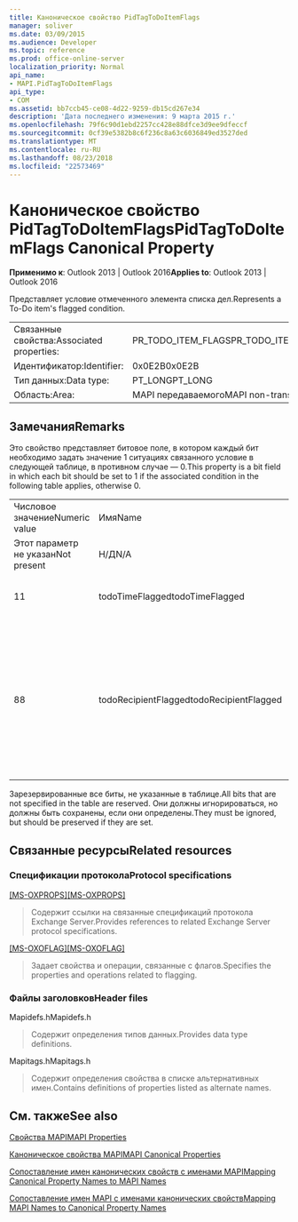 ```yaml
---
title: Каноническое свойство PidTagToDoItemFlags
manager: soliver
ms.date: 03/09/2015
ms.audience: Developer
ms.topic: reference
ms.prod: office-online-server
localization_priority: Normal
api_name:
- MAPI.PidTagToDoItemFlags
api_type:
- COM
ms.assetid: bb7ccb45-ce08-4d22-9259-db15cd267e34
description: 'Дата последнего изменения: 9 марта 2015 г.'
ms.openlocfilehash: 79f6c90d1ebd2257cc428e88dfce3d9ee9dfeccf
ms.sourcegitcommit: 0cf39e5382b8c6f236c8a63c6036849ed3527ded
ms.translationtype: MT
ms.contentlocale: ru-RU
ms.lasthandoff: 08/23/2018
ms.locfileid: "22573469"
---
```

# <a name="pidtagtodoitemflags-canonical-property"></a><span data-ttu-id="9e878-103">Каноническое свойство PidTagToDoItemFlags</span><span class="sxs-lookup"><span data-stu-id="9e878-103">PidTagToDoItemFlags Canonical Property</span></span>

  
  
<span data-ttu-id="9e878-104">**Применимо к**: Outlook 2013 | Outlook 2016</span><span class="sxs-lookup"><span data-stu-id="9e878-104">**Applies to**: Outlook 2013 | Outlook 2016</span></span> 
  
<span data-ttu-id="9e878-105">Представляет условие отмеченного элемента списка дел.</span><span class="sxs-lookup"><span data-stu-id="9e878-105">Represents a To-Do item's flagged condition.</span></span>
  
|||
|:-----|:-----|
|<span data-ttu-id="9e878-106">Связанные свойства:</span><span class="sxs-lookup"><span data-stu-id="9e878-106">Associated properties:</span></span>  <br/> |<span data-ttu-id="9e878-107">PR_TODO_ITEM_FLAGS</span><span class="sxs-lookup"><span data-stu-id="9e878-107">PR_TODO_ITEM_FLAGS</span></span>  <br/> |
|<span data-ttu-id="9e878-108">Идентификатор:</span><span class="sxs-lookup"><span data-stu-id="9e878-108">Identifier:</span></span>  <br/> |<span data-ttu-id="9e878-109">0x0E2B</span><span class="sxs-lookup"><span data-stu-id="9e878-109">0x0E2B</span></span>  <br/> |
|<span data-ttu-id="9e878-110">Тип данных:</span><span class="sxs-lookup"><span data-stu-id="9e878-110">Data type:</span></span>  <br/> |<span data-ttu-id="9e878-111">PT_LONG</span><span class="sxs-lookup"><span data-stu-id="9e878-111">PT_LONG</span></span>  <br/> |
|<span data-ttu-id="9e878-112">Область:</span><span class="sxs-lookup"><span data-stu-id="9e878-112">Area:</span></span>  <br/> |<span data-ttu-id="9e878-113">MAPI передаваемого</span><span class="sxs-lookup"><span data-stu-id="9e878-113">MAPI non-transmittable</span></span>  <br/> |
   
## <a name="remarks"></a><span data-ttu-id="9e878-114">Замечания</span><span class="sxs-lookup"><span data-stu-id="9e878-114">Remarks</span></span>

<span data-ttu-id="9e878-115">Это свойство представляет битовое поле, в котором каждый бит необходимо задать значение 1 ситуациях связанного условие в следующей таблице, в противном случае — 0.</span><span class="sxs-lookup"><span data-stu-id="9e878-115">This property is a bit field in which each bit should be set to 1 if the associated condition in the following table applies, otherwise 0.</span></span>
  
||||
|:-----|:-----|:-----|
|<span data-ttu-id="9e878-116">Числовое значение</span><span class="sxs-lookup"><span data-stu-id="9e878-116">Numeric value</span></span>  <br/> |<span data-ttu-id="9e878-117">Имя</span><span class="sxs-lookup"><span data-stu-id="9e878-117">Name</span></span>  <br/> |<span data-ttu-id="9e878-118">Описание</span><span class="sxs-lookup"><span data-stu-id="9e878-118">Description</span></span>  <br/> |
|<span data-ttu-id="9e878-119">Этот параметр не указан</span><span class="sxs-lookup"><span data-stu-id="9e878-119">Not present</span></span>  <br/> |<span data-ttu-id="9e878-120">Н/Д</span><span class="sxs-lookup"><span data-stu-id="9e878-120">N/A</span></span>  <br/> |<span data-ttu-id="9e878-121">Без отметки</span><span class="sxs-lookup"><span data-stu-id="9e878-121">Unflagged</span></span>  <br/> |
|<span data-ttu-id="9e878-122">1</span><span class="sxs-lookup"><span data-stu-id="9e878-122">1</span></span>  <br/> |<span data-ttu-id="9e878-123">todoTimeFlagged</span><span class="sxs-lookup"><span data-stu-id="9e878-123">todoTimeFlagged</span></span>  <br/> |<span data-ttu-id="9e878-124">Объект является отметкой времени</span><span class="sxs-lookup"><span data-stu-id="9e878-124">Object is time flagged</span></span>  <br/> |
|<span data-ttu-id="9e878-125">8</span><span class="sxs-lookup"><span data-stu-id="9e878-125">8</span></span>  <br/> |<span data-ttu-id="9e878-126">todoRecipientFlagged</span><span class="sxs-lookup"><span data-stu-id="9e878-126">todoRecipientFlagged</span></span>  <br/> |<span data-ttu-id="9e878-127">Должны быть установлены только на объект черновика сообщения, а это означает, что объект имеет флаг для получателей.</span><span class="sxs-lookup"><span data-stu-id="9e878-127">Should only be set on a draft message object, and it means that the object is flagged for recipients.</span></span>  <br/> |
   
<span data-ttu-id="9e878-128">Зарезервированные все биты, не указанные в таблице.</span><span class="sxs-lookup"><span data-stu-id="9e878-128">All bits that are not specified in the table are reserved.</span></span> <span data-ttu-id="9e878-129">Они должны игнорироваться, но должны быть сохранены, если они определены.</span><span class="sxs-lookup"><span data-stu-id="9e878-129">They must be ignored, but should be preserved if they are set.</span></span>
  
## <a name="related-resources"></a><span data-ttu-id="9e878-130">Связанные ресурсы</span><span class="sxs-lookup"><span data-stu-id="9e878-130">Related resources</span></span>

### <a name="protocol-specifications"></a><span data-ttu-id="9e878-131">Спецификации протокола</span><span class="sxs-lookup"><span data-stu-id="9e878-131">Protocol specifications</span></span>

<span data-ttu-id="9e878-132">[[MS-OXPROPS]](http://msdn.microsoft.com/library/f6ab1613-aefe-447d-a49c-18217230b148%28Office.15%29.aspx)</span><span class="sxs-lookup"><span data-stu-id="9e878-132">[[MS-OXPROPS]](http://msdn.microsoft.com/library/f6ab1613-aefe-447d-a49c-18217230b148%28Office.15%29.aspx)</span></span>
  
> <span data-ttu-id="9e878-133">Содержит ссылки на связанные спецификаций протокола Exchange Server.</span><span class="sxs-lookup"><span data-stu-id="9e878-133">Provides references to related Exchange Server protocol specifications.</span></span>
    
<span data-ttu-id="9e878-134">[[MS-OXOFLAG]](http://msdn.microsoft.com/library/f1e50be4-ed30-4c2a-b5cb-8ff3aaaf9b91%28Office.15%29.aspx)</span><span class="sxs-lookup"><span data-stu-id="9e878-134">[[MS-OXOFLAG]](http://msdn.microsoft.com/library/f1e50be4-ed30-4c2a-b5cb-8ff3aaaf9b91%28Office.15%29.aspx)</span></span>
  
> <span data-ttu-id="9e878-135">Задает свойства и операции, связанные с флагов.</span><span class="sxs-lookup"><span data-stu-id="9e878-135">Specifies the properties and operations related to flagging.</span></span>
    
### <a name="header-files"></a><span data-ttu-id="9e878-136">Файлы заголовков</span><span class="sxs-lookup"><span data-stu-id="9e878-136">Header files</span></span>

<span data-ttu-id="9e878-137">Mapidefs.h</span><span class="sxs-lookup"><span data-stu-id="9e878-137">Mapidefs.h</span></span>
  
> <span data-ttu-id="9e878-138">Содержит определения типов данных.</span><span class="sxs-lookup"><span data-stu-id="9e878-138">Provides data type definitions.</span></span>
    
<span data-ttu-id="9e878-139">Mapitags.h</span><span class="sxs-lookup"><span data-stu-id="9e878-139">Mapitags.h</span></span>
  
> <span data-ttu-id="9e878-140">Содержит определения свойства в списке альтернативных имен.</span><span class="sxs-lookup"><span data-stu-id="9e878-140">Contains definitions of properties listed as alternate names.</span></span>
    
## <a name="see-also"></a><span data-ttu-id="9e878-141">См. также</span><span class="sxs-lookup"><span data-stu-id="9e878-141">See also</span></span>



[<span data-ttu-id="9e878-142">Свойства MAPI</span><span class="sxs-lookup"><span data-stu-id="9e878-142">MAPI Properties</span></span>](mapi-properties.md)
  
[<span data-ttu-id="9e878-143">Каноническое свойства MAPI</span><span class="sxs-lookup"><span data-stu-id="9e878-143">MAPI Canonical Properties</span></span>](mapi-canonical-properties.md)
  
[<span data-ttu-id="9e878-144">Сопоставление имен канонических свойств с именами MAPI</span><span class="sxs-lookup"><span data-stu-id="9e878-144">Mapping Canonical Property Names to MAPI Names</span></span>](mapping-canonical-property-names-to-mapi-names.md)
  
[<span data-ttu-id="9e878-145">Сопоставление имен MAPI с именами канонических свойств</span><span class="sxs-lookup"><span data-stu-id="9e878-145">Mapping MAPI Names to Canonical Property Names</span></span>](mapping-mapi-names-to-canonical-property-names.md)

